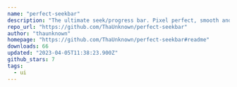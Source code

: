 ```yaml
---
name: "perfect-seekbar"
description: "The ultimate seek/progress bar. Pixel perfect, smooth and reactive. Supports chapters, thumbnails, buffering and hovering. Lightweight, fast. Made with Svelte."
repo_url: "https://github.com/ThaUnknown/perfect-seekbar"
author: "thaunknown"
homepage: "https://github.com/ThaUnknown/perfect-seekbar#readme"
downloads: 66
updated: "2023-04-05T11:38:23.900Z"
github_stars: 7
tags: 
  - ui
---
```

